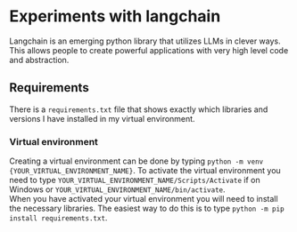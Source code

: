 # Experiments with langchain
Langchain is an emerging python library that utilizes LLMs in clever ways. This allows people to create powerful applications with very high level code and abstraction.

## Requirements
There is a `requirements.txt` file that shows exactly which libraries and versions I have installed in my virtual environment. 

### Virtual environment
Creating a virtual environment can be done by typing `python -m venv {YOUR_VIRTUAL_ENVIRONMENT_NAME}`. To activate the virtual environment you need to type `YOUR_VIRTUAL_ENVIRONMENT_NAME/Scripts/Activate` if on Windows or `YOUR_VIRTUAL_ENVIRONMENT_NAME/bin/activate`. 
<br>
When you have activated your virtual environment you will need to install the necessary libraries. The easiest way to do this is to type `python -m pip install requirements.txt`.